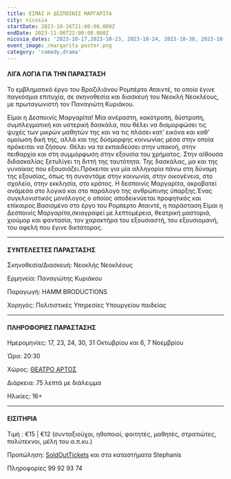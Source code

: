 ```yaml
---
title: ΕΙΜΑΙ Η ΔΕΣΠΟΙΝΙΣ ΜΑΡΓΑΡΙΤΑ
city: nicosia
startDate: 2023-10-16T21:00:00.000Z
endDate: 2023-11-06T22:00:00.000Z
nicosia_dates: '2023-10-17,2023-10-23, 2023-10-24, 2023-10-30, 2023-10-31, 2023-11-6,2023-11-7'
event_image: /margarita poster.png
category: 'comedy,drama'
---
```


#### ΛΙΓΑ ΛΟΓΙΑ ΓΙΑ ΤΗΝ ΠΑΡΑΣΤΑΣΗ

Το εμβληματικό	έργο του Βραζιλιάνου	Ρομπέρτο	Αταιντέ,	το οποίο έγινε παγκόσμια επιτυχία, σε σκηνοθεσία και διασκευή του Νεοκλή Νεοκλέους, με πρωταγωνιστή	τον Παναγιώτη Κυριάκου.

Είμαι η Δεσποινίς Μαργαρίτα! Μία ανέραστη, κακότροπη, δύστροπη, συμπλεγματική και υστερική δασκάλα, που θέλει να διαμορφώσει τις ψυχές των μικρών μαθητών της και να τις πλάσει κατ’ εικόνα και καθ’ ομοίωση δική της, αλλά και της δύσμορφης κοινωνίας μέσα στην οποία πρόκειται	να ζήσουν.	Θέλει να τα εκπαιδεύσει	στην υπακοή,	στην πειθαρχία και στη συμμόρφωση στην εξουσία του χρήματος. Στην αίθουσα διδασκαλίας ξετυλίγει τη διττή της ταυτότητα. Της δασκάλας, μα και της γυναίκας που εξουσιάζει.Πρόκειται για μία αλληγορία πάνω στη δύναμη της εξουσίας, όπως τη συναντάμε στην κοινωνία,	στην οικογένεια,	στο σχολείο,	στην εκκλησία,	στο κράτος.	Η δεσποινίς Μαργαρίτα, ακροβατεί ανάμεσα στο λογικό και στο παράλογο της ανθρώπινης ύπαρξης.Ένας συγκλονιστικός	μονόλογος	ο οποίος αποδεικνύεται	προφητικός	και επίκαιρος.Βασισμένο στο έργο του Ρομπερτο Αταιντέ, η παράσταση Είμαι η Δεσποινίς Μαργαρίτα,σκιαγραφεί με λεπτομέρεια, θεατρική μαστοριά, χιούμορ και φαντασία, τον χαρακτήρα του εξουσιαστή, του εξουσιομανή, του αφελή που έγινε δικτάτορας.

***

#### ΣΥΝΤΕΛΕΣΤΕΣ ΠΑΡΑΣΤΑΣΗΣ

Σκηνοθεσία/Διασκευή: Νεοκλής Νεοκλέους

Ερμηνεία: Παναγιώτης Κυριάκου

Παραγωγή:	HAMM BRODUCTIONS

Χορηγός: Πολιτιστικές Υπηρεσίες Υπουργείου παιδείας

***

#### ΠΛΗΡΟΦΟΡΙΕΣ ΠΑΡΑΣΤΑΣΗΣ

Ημερομηνίες: 17, 23, 24, 30, 31 Οκτωβρίου και 6, 7 Νοεμβρίου

Ώρα: 20:30

Χώρος: [ΘΕΑΤΡΟ ΑΡΤΟΣ](https://www.google.com/maps/place/ARTos+House/@35.1606783,33.3460651,17z/data=!3m1!4b1!4m6!3m5!1s0x14de19f8d10d524d:0x1135d5ca6ffc0c9a!8m2!3d35.160674!4d33.350936!16s%2Fg%2F1tfv7bzq?entry=ttu)

Διάρκεια: 75 λεπτά με διάλειμμα

Ηλικίες: 16+

***

#### ΕΙΣΙΤΗΡΙΑ

Τιμή : €15 | €12 (συνταξιούχοι, ηθοποιοί, φοιτητές, μαθητές, στρατιώτες, πολύτεκνοι, μέλη του α.π.κυ.)

Προπώληση: 	[SoldOutTickets](https://www.soldoutticketbox.com/eimai-i-despoinis-margarita-2023/?lang=el) και στα καταστήματα	Stephanis

Πληροφορίες 99 92 93 74

